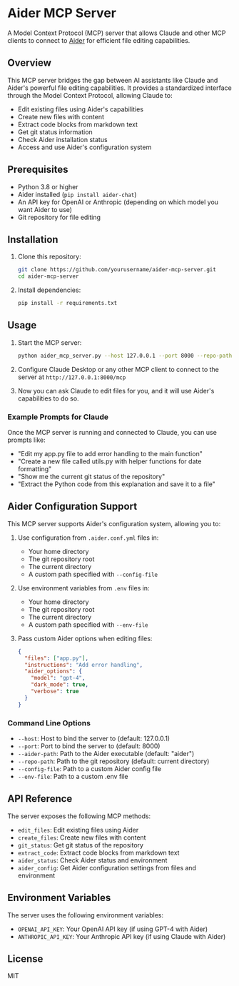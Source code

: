 # Aider MCP Server

A Model Context Protocol (MCP) server that allows Claude and other MCP clients to connect to [Aider](https://github.com/paul-gauthier/aider) for efficient file editing capabilities.

## Overview

This MCP server bridges the gap between AI assistants like Claude and Aider's powerful file editing capabilities. It provides a standardized interface through the Model Context Protocol, allowing Claude to:

- Edit existing files using Aider's capabilities
- Create new files with content
- Extract code blocks from markdown text
- Get git status information
- Check Aider installation status
- Access and use Aider's configuration system

## Prerequisites

- Python 3.8 or higher
- Aider installed (`pip install aider-chat`)
- An API key for OpenAI or Anthropic (depending on which model you want Aider to use)
- Git repository for file editing

## Installation

1. Clone this repository:
   ```bash
   git clone https://github.com/yourusername/aider-mcp-server.git
   cd aider-mcp-server
   ```

2. Install dependencies:
   ```bash
   pip install -r requirements.txt
   ```

## Usage

1. Start the MCP server:
   ```bash
   python aider_mcp_server.py --host 127.0.0.1 --port 8000 --repo-path /path/to/your/repo
   ```

2. Configure Claude Desktop or any other MCP client to connect to the server at `http://127.0.0.1:8000/mcp`

3. Now you can ask Claude to edit files for you, and it will use Aider's capabilities to do so.

### Example Prompts for Claude

Once the MCP server is running and connected to Claude, you can use prompts like:

- "Edit my app.py file to add error handling to the main function"
- "Create a new file called utils.py with helper functions for date formatting"
- "Show me the current git status of the repository"
- "Extract the Python code from this explanation and save it to a file"

## Aider Configuration Support

This MCP server supports Aider's configuration system, allowing you to:

1. Use configuration from `.aider.conf.yml` files in:
   - Your home directory
   - The git repository root
   - The current directory
   - A custom path specified with `--config-file`

2. Use environment variables from `.env` files in:
   - Your home directory
   - The git repository root
   - The current directory
   - A custom path specified with `--env-file`

3. Pass custom Aider options when editing files:
   ```json
   {
     "files": ["app.py"],
     "instructions": "Add error handling",
     "aider_options": {
       "model": "gpt-4",
       "dark_mode": true,
       "verbose": true
     }
   }
   ```

### Command Line Options

- `--host`: Host to bind the server to (default: 127.0.0.1)
- `--port`: Port to bind the server to (default: 8000)
- `--aider-path`: Path to the Aider executable (default: "aider")
- `--repo-path`: Path to the git repository (default: current directory)
- `--config-file`: Path to a custom Aider config file
- `--env-file`: Path to a custom .env file

## API Reference

The server exposes the following MCP methods:

- `edit_files`: Edit existing files using Aider
- `create_files`: Create new files with content
- `git_status`: Get git status of the repository
- `extract_code`: Extract code blocks from markdown text
- `aider_status`: Check Aider status and environment
- `aider_config`: Get Aider configuration settings from files and environment

## Environment Variables

The server uses the following environment variables:

- `OPENAI_API_KEY`: Your OpenAI API key (if using GPT-4 with Aider)
- `ANTHROPIC_API_KEY`: Your Anthropic API key (if using Claude with Aider)

## License

MIT 